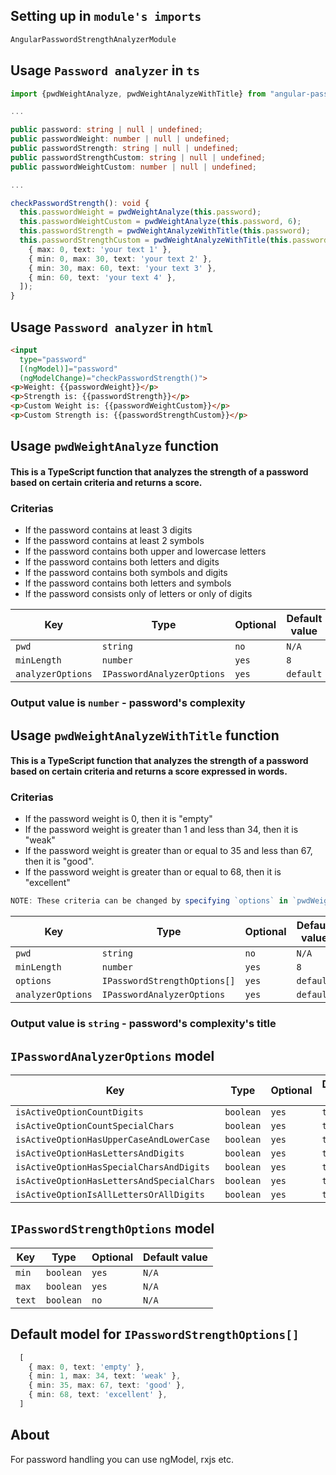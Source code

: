 ## Setting up in `module's imports`
```ts
AngularPasswordStrengthAnalyzerModule
```

## Usage `Password analyzer` in `ts`
```ts
import {pwdWeightAnalyze, pwdWeightAnalyzeWithTitle} from "angular-password-strength-analyzer";

...

public password: string | null | undefined;
public passwordWeight: number | null | undefined;
public passwordStrength: string | null | undefined;
public passwordStrengthCustom: string | null | undefined;
public passwordWeightCustom: number | null | undefined;

...

checkPasswordStrength(): void {
  this.passwordWeight = pwdWeightAnalyze(this.password);
  this.passwordWeightCustom = pwdWeightAnalyze(this.password, 6);
  this.passwordStrength = pwdWeightAnalyzeWithTitle(this.password);
  this.passwordStrengthCustom = pwdWeightAnalyzeWithTitle(this.password, 6, [
    { max: 0, text: 'your text 1' },
    { min: 0, max: 30, text: 'your text 2' },
    { min: 30, max: 60, text: 'your text 3' },
    { min: 60, text: 'your text 4' },
  ]);
}
```

## Usage `Password analyzer` in `html`
```html
<input 
  type="password" 
  [(ngModel)]="password" 
  (ngModelChange)="checkPasswordStrength()">
<p>Weight: {{passwordWeight}}</p>
<p>Strength is: {{passwordStrength}}</p>
<p>Custom Weight is: {{passwordWeightCustom}}</p>
<p>Custom Strength is: {{passwordStrengthCustom}}</p>
```

## Usage `pwdWeightAnalyze` function
#### This is a TypeScript function that analyzes the strength of a password based on certain criteria and returns a score.
### Criterias
- If the password contains at least 3 digits
- If the password contains at least 2 symbols
- If the password contains both upper and lowercase letters
- If the password contains both letters and digits
- If the password contains both symbols and digits
- If the password contains both letters and symbols
- If the password consists only of letters or only of digits

| Key               | Type                       | Optional | Default value       |
|-------------------|----------------------------|----------|---------------------|
| `pwd`             | `string`                   | `no`     | `N/A`               |
| `minLength`       | `number`                   | `yes`    | `8`                 |
| `analyzerOptions` | `IPasswordAnalyzerOptions` | `yes`    | `default`           |
### Output value is `number` - password's complexity

## Usage `pwdWeightAnalyzeWithTitle` function
#### This is a TypeScript function that analyzes the strength of a password based on certain criteria and returns a score expressed in words.
### Criterias
- If the password weight is 0, then it is "empty"
- If the password weight is greater than 1 and less than 34, then it is "weak"
- If the password weight is greater than or equal to 35 and less than 67, then it is "good".
- If the password weight is greater than or equal to 68, then it is "excellent"
```ts
NOTE: These criteria can be changed by specifying `options` in `pwdWeightAnalyzeWithTitle` function
```

| Key               | Type                         | Optional | Default value       |
|-------------------|------------------------------|----------|---------------------|
| `pwd`             | `string`                     | `no`     | `N/A`               |
| `minLength`       | `number`                     | `yes`    | `8`                 |
| `options`         | `IPasswordStrengthOptions[]` | `yes`    | `default`           |
| `analyzerOptions` | `IPasswordAnalyzerOptions`   | `yes`    | `default`           |
### Output value is `string` - password's complexity's title

## `IPasswordAnalyzerOptions` model

| Key                                       | Type      | Optional  | Default value |
|-------------------------------------------|-----------|-----------|---------------|
| `isActiveOptionCountDigits`               | `boolean` | `yes`     | `true`        |
| `isActiveOptionCountSpecialChars`         | `boolean` | `yes`     | `true`        |
| `isActiveOptionHasUpperCaseAndLowerCase`  | `boolean` | `yes`     | `true`        |
| `isActiveOptionHasLettersAndDigits`       | `boolean` | `yes`     | `true`        |
| `isActiveOptionHasSpecialCharsAndDigits`  | `boolean` | `yes`     | `true`        |
| `isActiveOptionHasLettersAndSpecialChars` | `boolean` | `yes`     | `true`        |
| `isActiveOptionIsAllLettersOrAllDigits`   | `boolean` | `yes`     | `true`        |

## `IPasswordStrengthOptions` model

| Key    | Type      | Optional | Default value  |
|--------|-----------|----------|----------------|
| `min`  | `boolean` | `yes`    | `N/A`          |
| `max`  | `boolean` | `yes`    | `N/A`          |
| `text` | `boolean` | `no`     | `N/A`          |

## Default model for `IPasswordStrengthOptions[]`
```ts
  [
    { max: 0, text: 'empty' },
    { min: 1, max: 34, text: 'weak' },
    { min: 35, max: 67, text: 'good' },
    { min: 68, text: 'excellent' },
  ]
```



## About
For password handling you can use ngModel, rxjs etc.

